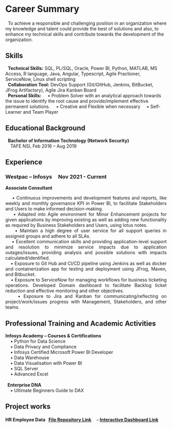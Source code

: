 # Career Summary
&nbsp; To achieve a responsible and challenging position in an organization where my knowledge and talent could provide the best of solutions and also, to enhance my technical skills and contribute towards the development of the organization.

## Skills
<p align="justify">
    
&nbsp;  **Technical Skills:** SQL, PL/SQL, Oracle, Power BI, Python, MATLAB, MS Access, R language, Java, Angular, Typescript, Agile Practioner, ServiceNow, Linux shell scripting <br>
&nbsp;  **Collaboration Tool:** DevOps Support (Git/GitHub, Jenkins, BitBucket, JFrog Artifactory), Agile Jira Kanban Board<br>
&nbsp; **Personal Skills:** 
&nbsp; &nbsp; • Problem Solver with an analytical approach towards the issue to identify the root cause and provide/implement effective permanent solutions.
&nbsp; &nbsp; • Creative and Flexible when necessary
&nbsp; &nbsp; • Self-Learner and Team Player
</p>

## Educational Background

&nbsp; <b>Bachelor of Information Technology (Network Security) </b><br>
&nbsp; &nbsp; TAFE NSI, Feb 2016 – Aug 2019

## Experience
### Westpac – Infosys  &nbsp;  &nbsp;           Nov 2021 - Current
<b> Associate Consultant</b>
<br><p align="justify">
   &nbsp;  &nbsp; • Continuous improvements and development features and reports, like weekly and monthly governance KPI in Power BI, to facilitate Stakeholders and Users to make informed decision-making.<br>
   &nbsp;  &nbsp; • Adapted into Agile environment for Minor Enhancement projects for given applications by improving existing as well as adding new functionality as required by Business Stakeholders and Users, using lotus notes.<br>
   &nbsp;  &nbsp; • Maintain a high degree of user service for all support queries in assigned groups and adhere to all SLAs.<br>
   &nbsp;  &nbsp; • Excellent communication skills and providing application-level support and resolution to minimize service impacts due to application outages/issues, providing analysis and possible solutions with impacts calculated/identified.<br>
  &nbsp;   &nbsp; • Exposure to Git Hub and CI/CD pipeline using Jenkins as well as docker and containerization app for testing and deployment using JFrog, Maven, and Bitbucket.<br>
  &nbsp;   &nbsp; • Exposure to ServiceNow for managing workflows for business ticketing operations. Developed Domain dashboard to facilitate Backlog ticket reduction and effective monitoring and other objectives.<br>
   &nbsp;  &nbsp; • Exposure to Jira and Kanban for communicating/reflecting on project/work/issues progress with Management, Stakeholders, and other teams.<br>
</p>

## Professional Training and Academic Activities
<p align="justify">
<b> Infosys Academy – Courses & Certifications </b>
<br> &nbsp; &nbsp; • Python for Data Science<br>
    &nbsp;  &nbsp; • Data Privacy and Compliance<br>
    &nbsp; &nbsp; • Infosys Certified Microsoft Power BI Developer<br>
    &nbsp;  &nbsp; • Data Warehouse<br>
    &nbsp;  &nbsp; • Data Visualisation with Power BI<br>
    &nbsp; &nbsp; • SQL Server<br>
    &nbsp;  &nbsp; • Advanced Excel<br>
<br><b> &nbsp; Enterprise DNA</b><br>
    &nbsp; &nbsp;  • Ultimate Beginners Guide to DAX
</p>

## Project works 
#### HR Employee Data  &nbsp;  [File Repository Link](https://github.com/raghavshrestha/powerbi-projects/tree/main/HR%20Employee%20Analysis) &nbsp;  &nbsp;     -  [Interactive Dashboard Link](https://app.powerbi.com/groups/me/reports/b8fd93d3-6d14-431e-ab3c-65858cead605/ReportSection?experience=power-bi)
